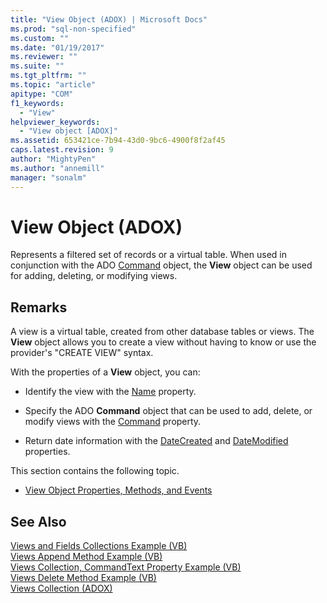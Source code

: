 ```yaml
---
title: "View Object (ADOX) | Microsoft Docs"
ms.prod: "sql-non-specified"
ms.custom: ""
ms.date: "01/19/2017"
ms.reviewer: ""
ms.suite: ""
ms.tgt_pltfrm: ""
ms.topic: "article"
apitype: "COM"
f1_keywords: 
  - "View"
helpviewer_keywords: 
  - "View object [ADOX]"
ms.assetid: 653421ce-7b94-43d0-9bc6-4900f8f2af45
caps.latest.revision: 9
author: "MightyPen"
ms.author: "annemill"
manager: "sonalm"
---
```

# View Object (ADOX)
Represents a filtered set of records or a virtual table. When used in conjunction with the ADO [Command](../../../ado/reference/ado-api/command-object-ado.md) object, the **View** object can be used for adding, deleting, or modifying views.  
  
## Remarks  
 A view is a virtual table, created from other database tables or views. The **View** object allows you to create a view without having to know or use the provider's "CREATE VIEW" syntax.  
  
 With the properties of a **View** object, you can:  
  
-   Identify the view with the [Name](../../../ado/reference/adox-api/name-property-adox.md) property.  
  
-   Specify the ADO **Command** object that can be used to add, delete, or modify views with the [Command](../../../ado/reference/adox-api/command-property-adox.md) property.  
  
-   Return date information with the [DateCreated](../../../ado/reference/adox-api/datecreated-property-adox.md) and [DateModified](../../../ado/reference/adox-api/datemodified-property-adox.md) properties.  
  
 This section contains the following topic.  
  
-   [View Object Properties, Methods, and Events](../../../ado/reference/adox-api/view-object-properties-methods-and-events.md)  
  
## See Also  
 [Views and Fields Collections Example (VB)](../../../ado/reference/adox-api/views-and-fields-collections-example-vb.md)   
 [Views Append Method Example (VB)](../../../ado/reference/adox-api/views-append-method-example-vb.md)   
 [Views Collection, CommandText Property Example (VB)](../../../ado/reference/adox-api/views-collection-commandtext-property-example-vb.md)   
 [Views Delete Method Example (VB)](../../../ado/reference/adox-api/views-delete-method-example-vb.md)   
 [Views Collection (ADOX)](../../../ado/reference/adox-api/views-collection-adox.md)
